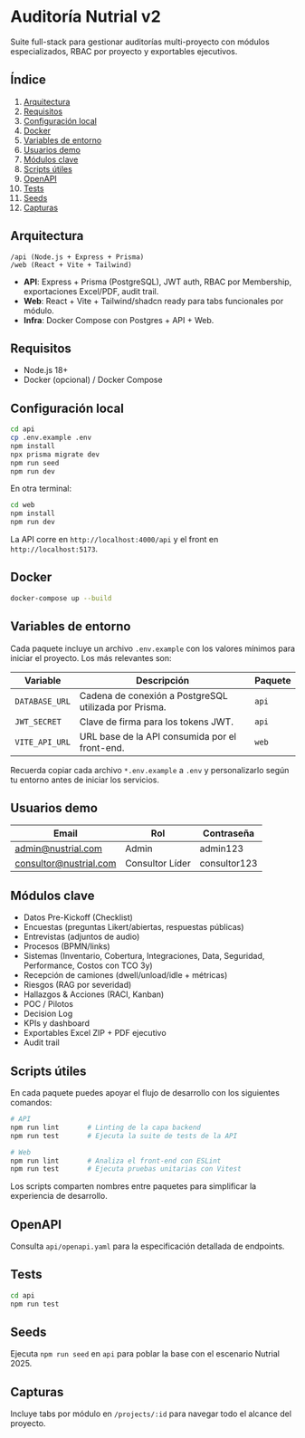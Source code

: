 # Auditoría Nutrial v2

Suite full-stack para gestionar auditorías multi-proyecto con módulos especializados, RBAC por proyecto y exportables ejecutivos.

## Índice

1. [Arquitectura](#arquitectura)
2. [Requisitos](#requisitos)
3. [Configuración local](#configuración-local)
4. [Docker](#docker)
5. [Variables de entorno](#variables-de-entorno)
6. [Usuarios demo](#usuarios-demo)
7. [Módulos clave](#módulos-clave)
8. [Scripts útiles](#scripts-útiles)
9. [OpenAPI](#openapi)
10. [Tests](#tests)
11. [Seeds](#seeds)
12. [Capturas](#capturas)

## Arquitectura

```
/api (Node.js + Express + Prisma)
/web (React + Vite + Tailwind)
```

- **API**: Express + Prisma (PostgreSQL), JWT auth, RBAC por Membership, exportaciones Excel/PDF, audit trail.
- **Web**: React + Vite + Tailwind/shadcn ready para tabs funcionales por módulo.
- **Infra**: Docker Compose con Postgres + API + Web.

## Requisitos

- Node.js 18+
- Docker (opcional) / Docker Compose

## Configuración local

```bash
cd api
cp .env.example .env
npm install
npx prisma migrate dev
npm run seed
npm run dev
```

En otra terminal:

```bash
cd web
npm install
npm run dev
```

La API corre en `http://localhost:4000/api` y el front en `http://localhost:5173`.

## Docker

```bash
docker-compose up --build
```

## Variables de entorno

Cada paquete incluye un archivo `.env.example` con los valores mínimos para iniciar el proyecto. Los más relevantes son:

| Variable | Descripción | Paquete |
| --- | --- | --- |
| `DATABASE_URL` | Cadena de conexión a PostgreSQL utilizada por Prisma. | `api` |
| `JWT_SECRET` | Clave de firma para los tokens JWT. | `api` |
| `VITE_API_URL` | URL base de la API consumida por el front-end. | `web` |

Recuerda copiar cada archivo `*.env.example` a `.env` y personalizarlo según tu entorno antes de iniciar los servicios.

## Usuarios demo

| Email | Rol | Contraseña |
| --- | --- | --- |
| admin@nustrial.com | Admin | admin123 |
| consultor@nustrial.com | Consultor Líder | consultor123 |

## Módulos clave

- Datos Pre-Kickoff (Checklist)
- Encuestas (preguntas Likert/abiertas, respuestas públicas)
- Entrevistas (adjuntos de audio)
- Procesos (BPMN/links)
- Sistemas (Inventario, Cobertura, Integraciones, Data, Seguridad, Performance, Costos con TCO 3y)
- Recepción de camiones (dwell/unload/idle + métricas)
- Riesgos (RAG por severidad)
- Hallazgos & Acciones (RACI, Kanban)
- POC / Pilotos
- Decision Log
- KPIs y dashboard
- Exportables Excel ZIP + PDF ejecutivo
- Audit trail

## Scripts útiles

En cada paquete puedes apoyar el flujo de desarrollo con los siguientes comandos:

```bash
# API
npm run lint       # Linting de la capa backend
npm run test       # Ejecuta la suite de tests de la API

# Web
npm run lint       # Analiza el front-end con ESLint
npm run test       # Ejecuta pruebas unitarias con Vitest
```

Los scripts comparten nombres entre paquetes para simplificar la experiencia de desarrollo.

## OpenAPI

Consulta `api/openapi.yaml` para la especificación detallada de endpoints.

## Tests

```bash
cd api
npm run test
```

## Seeds

Ejecuta `npm run seed` en `api` para poblar la base con el escenario Nutrial 2025.

## Capturas

Incluye tabs por módulo en `/projects/:id` para navegar todo el alcance del proyecto.
